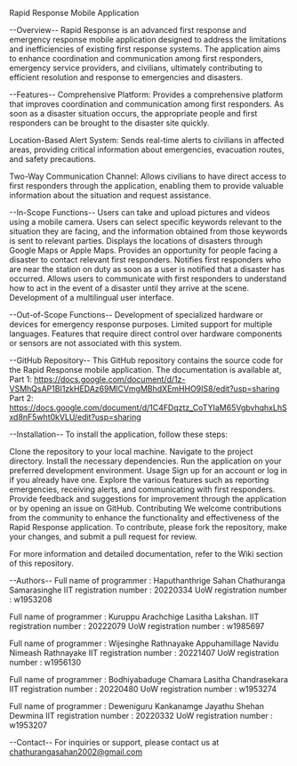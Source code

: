 Rapid Response Mobile Application

--Overview--
Rapid Response is an advanced first response and emergency response mobile application designed to address the limitations and inefficiencies of 
existing first response systems. The application aims to enhance coordination and communication among first responders, emergency service providers, 
and civilians, ultimately contributing to efficient resolution and response to emergencies and disasters.

--Features--
Comprehensive Platform: Provides a comprehensive platform that improves coordination and communication among first responders. As soon as a 
disaster situation occurs, the appropriate people and first responders can be brought to the disaster site quickly.

Location-Based Alert System: Sends real-time alerts to civilians in affected areas, providing critical information about emergencies, 
evacuation routes, and safety precautions.

Two-Way Communication Channel: Allows civilians to have direct access to first responders through the application, enabling them to provide 
valuable information about the situation and request assistance.

--In-Scope Functions--
Users can take and upload pictures and videos using a mobile camera.
Users can select specific keywords relevant to the situation they are facing, and the information obtained from those keywords is sent to relevant parties.
Displays the locations of disasters through Google Maps or Apple Maps.
Provides an opportunity for people facing a disaster to contact relevant first responders.
Notifies first responders who are near the station on duty as soon as a user is notified that a disaster has occurred.
Allows users to communicate with first responders to understand how to act in the event of a disaster until they arrive at the scene.
Development of a multilingual user interface.
  
--Out-of-Scope Functions--
Development of specialized hardware or devices for emergency response purposes.
Limited support for multiple languages.
Features that require direct control over hardware components or sensors are not associated with this system.
  
--GitHub Repository--
This GitHub repository contains the source code for the Rapid Response mobile application.
The documentation is available at, 
  Part 1: https://docs.google.com/document/d/1z-VSMhQsAP1BI1zkHEDAz69MlCVmgMBhdXEmHHO9IS8/edit?usp=sharing 
  Part 2: https://docs.google.com/document/d/1C4FDqztz_CoTYIaM65VgbvhqhxLhSxd8nF5wht0kVLU/edit?usp=sharing

--Installation--
To install the application, follow these steps:

Clone the repository to your local machine.
Navigate to the project directory.
Install the necessary dependencies.
Run the application on your preferred development environment.
Usage
Sign up for an account or log in if you already have one.
Explore the various features such as reporting emergencies, receiving alerts, and communicating with first responders.
Provide feedback and suggestions for improvement through the application or by opening an issue on GitHub.
Contributing
We welcome contributions from the community to enhance the functionality and effectiveness of the Rapid Response application. 
To contribute, please fork the repository, make your changes, and submit a pull request for review.

For more information and detailed documentation, refer to the Wiki section of this repository.

--Authors--
Full name of programmer	: Haputhanthrige Sahan Chathuranga Samarasinghe
IIT registration number : 20220334
UoW registration number	: w1953208

Full name of programmer	: Kuruppu Arachchige Lasitha Lakshan.
IIT registration number : 20222079
UoW registration number	: w1985697

Full name of programmer	: Wijesinghe Rathnayake Appuhamillage Navidu Nimeash Rathnayake
IIT registration number : 20221407
UoW registration number	: w1956130

Full name of programmer	: Bodhiyabaduge Chamara Lasitha Chandrasekara
IIT registration number : 20220480
UoW registration number	: w1953274

Full name of programmer	: Deweniguru Kankanamge Jayathu Shehan Dewmina
IIT registration number : 20220332
UoW registration number	: w1953207

--Contact--
For inquiries or support, please contact us at chathurangasahan2002@gmail.com
